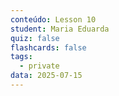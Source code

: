```yaml
---
conteúdo: Lesson 10
student: Maria Eduarda
quiz: false
flashcards: false
tags:
  - private
data: 2025-07-15
---
```

